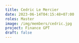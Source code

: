 ```yaml
---
title: Cedric Le Mercier
date: 2023-06-14T04:15:48+07:00
roles: Master
image: /img/members/cedric.jpg
project: Finance GPT
draft: false
---
```


